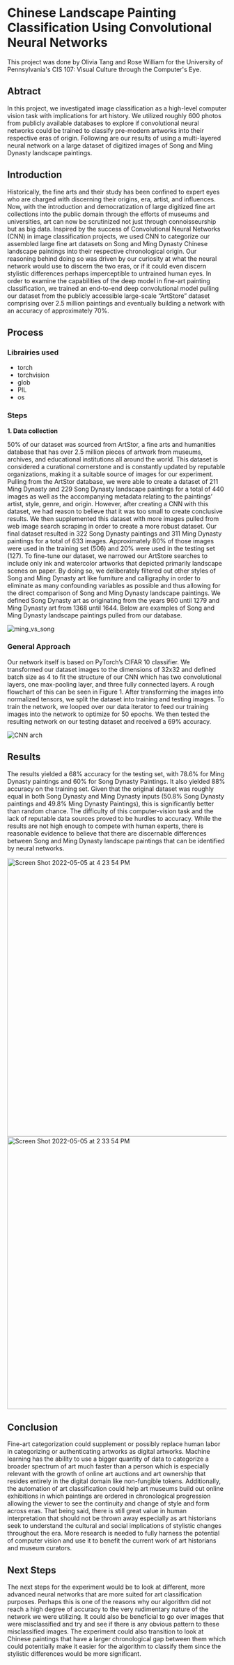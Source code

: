 # Chinese Landscape Painting Classification Using Convolutional Neural Networks


This project was done by Olivia Tang and Rose William for the University of Pennsylvania's CIS 107: Visual Culture through the Computer's Eye. 


## Abtract
In this project, we investigated image classification as a high-level computer vision task with implications for art history. We utilized roughly 600 photos from publicly available databases to explore if convolutional neural networks could be trained to classify pre-modern artworks into their respective eras of origin. Following are our results of using a multi-layered neural network on a large dataset of digitized images of Song and Ming Dynasty landscape paintings. 

## Introduction
Historically, the fine arts and their study has been confined to expert eyes who are charged with discerning their origins, era, artist, and influences.  Now, with the introduction and democratization of large digitized fine art collections into the public domain through the efforts of museums and universities, art can now be scrutinized not just through connoisseurship but as big data. Inspired by the success of Convolutional Neural Networks (CNN) in image classification projects, we used CNN to categorize our assembled large fine art datasets on Song and Ming Dynasty Chinese landscape paintings into their respective chronological origin. Our reasoning behind doing so was driven by our curiosity at what the neural network would use to discern the two eras, or if it could even discern stylistic differences perhaps imperceptible to untrained human eyes. In order to examine the capabilities of the deep model in fine-art painting classification, we trained an end-to-end deep convolutional model pulling our dataset from the publicly accessible large-scale “ArtStore” dataset comprising over 2.5 million paintings and eventually building a network with an accuracy of approximately 70%. 

## Process 

### Librairies used
* torch
* torchvision
* glob
* PIL
* os

### Steps
<b>1. Data collection</b>

<div>50% of our dataset was sourced from ArtStor, a fine arts and humanities database that has over 2.5 million pieces of artwork from museums, archives, and educational institutions all around the world. This dataset is considered a curational cornerstone and is constantly updated by reputable organizations, making it a suitable source of images for our experiment. Pulling from the ArtStor database, we were able to create a dataset of 211 Ming Dynasty and 229 Song Dynasty landscape paintings for a total of 440 images as well as the accompanying metadata relating to the paintings’ artist, style, genre, and origin. However, after creating a CNN with this dataset, we had reason to believe that it was too small to create conclusive results. We then supplemented this dataset with more images pulled from web image search scraping in order to create a more robust dataset. Our final dataset resulted in 322 Song Dynasty paintings and 311 Ming Dynasty paintings for a total of 633 images. Approximately 80% of those images were used in the training set (506) and 20% were used in the testing set (127). To fine-tune our dataset, we narrowed our ArtStore searches to include only ink and watercolor artworks that depicted primarily landscape scenes on paper. By doing so, we deliberately filtered out other styles of Song and Ming Dynasty art like furniture and calligraphy in order to eliminate as many confounding variables as possible and thus allowing for the direct comparison of Song and Ming Dynasty landscape paintings. We defined Song Dynasty art as originating from the years 960 until 1279 and Ming Dynasty art from 1368 until 1644. Below are examples of Song and Ming Dynasty landscape paintings pulled from our database.</div>

  ![ming_vs_song](https://user-images.githubusercontent.com/78753719/155208873-76d55264-528a-4899-b0dd-684b0d2a0799.png)
  
### General Approach	
Our network itself is based on PyTorch’s CIFAR 10 classifier. We transformed our dataset images to the dimensions of 32x32 and defined batch size as 4 to fit the structure of our CNN which has two convolutional layers, one max-pooling layer, and three fully connected layers. A rough flowchart of this can be seen in Figure 1. After transforming the images into normalized tensors, we split the dataset into training and testing images. To train the network, we looped over our data iterator to feed our training images into the network to optimize for 50 epochs. We then tested the resulting network on our testing dataset and received a 69% accuracy.

![CNN arch](https://user-images.githubusercontent.com/78753719/167018475-9f416a44-27f4-400c-a716-ea484f5ae89d.png)



## Results
The results yielded a 68% accuracy for the testing set, with 78.6% for Ming Dynasty paintings and 60% for Song Dynasty Paintings. It also yielded 88% accuracy on the training set. Given that the original dataset was roughly equal in both Song Dynasty and Ming Dynasty inputs (50.8% Song Dynasty paintings and 49.8% Ming Dynasty Paintings), this is significantly better than random chance. The difficulty of this computer-vision task and the lack of reputable data sources proved to be hurdles to accuracy. While the results are not high enough to compete with human experts, there is reasonable evidence to believe that there are discernable differences between Song and Ming Dynasty landscape paintings that can be identified by neural networks. 

<img width="637" alt="Screen Shot 2022-05-05 at 4 23 54 PM" src="https://user-images.githubusercontent.com/78753719/167019508-fe8db504-87e6-479a-9cfa-52abc1bdad4f.png">

<img width="624" alt="Screen Shot 2022-05-05 at 2 33 54 PM" src="https://user-images.githubusercontent.com/78753719/167019242-cfe89aef-a464-4a64-9dc9-68592d5c7c5b.png">



## Conclusion
Fine-art categorization could supplement or possibly replace human labor in categorizing or authenticating artworks as digital artworks.  Machine learning has the ability to use a bigger quantity of data to categorize a broader spectrum of art much faster than a person which is especially relevant with the growth of online art auctions and art ownership that resides entirely in the digital domain like non-fungible tokens. Additionally, the automation of art classification could help art museums build out online exhibitions in which paintings are ordered in chronological progression allowing the viewer to see the continuity and change of style and form across eras. That being said, there is still great value in human interpretation that should not be thrown away especially as art historians seek to understand the cultural and social implications of stylistic changes throughout the era. More research is needed to fully harness the potential of computer vision and use it to benefit the current work of art historians and museum curators. 

## Next Steps
The next steps for the experiment would be to look at different, more advanced neural networks that are more suited for art classification purposes. Perhaps this is one of the reasons why our algorithm did not reach a high degree of accuracy to the very rudimentary nature of the network we were utilizing. It could also be beneficial to go over images that were misclassified and try and see if there is any obvious pattern to these misclassified images. The experiment could also transition to look at Chinese paintings that have a larger chronological gap between them which could potentially make it easier for the algorithm to classify them since the stylistic differences would be more significant.

